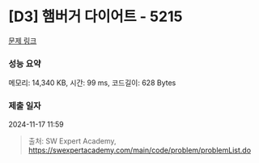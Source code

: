 # [D3] 햄버거 다이어트 - 5215 

[문제 링크](https://swexpertacademy.com/main/code/problem/problemDetail.do?contestProbId=AWT-lPB6dHUDFAVT) 

### 성능 요약

메모리: 14,340 KB, 시간: 99 ms, 코드길이: 628 Bytes

### 제출 일자

2024-11-17 11:59



> 출처: SW Expert Academy, https://swexpertacademy.com/main/code/problem/problemList.do